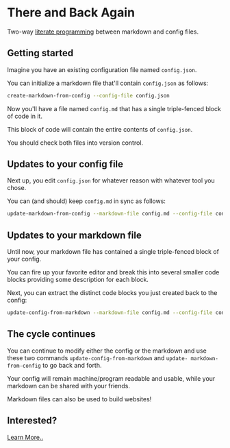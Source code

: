 # There and Back Again

Two-way [literate programming][literate] between markdown and config files.

[literate]: https://en.wikipedia.org/wiki/Literate_programming

## Getting started

Imagine you have an existing configuration file named `config.json`.

You can initialize a markdown file that'll contain `config.json` as
follows:

```sh
create-markdown-from-config --config-file config.json
```

Now you'll have a file named `config.md` that has a single
triple-fenced block of code in it.

This block of code will contain the entire contents of `config.json`.

You should check both files into version control.

## Updates to your config file

Next up, you edit `config.json` for whatever reason with whatever tool
you chose.

You can (and should) keep `config.md` in sync as follows:

```sh
update-markdown-from-config --markdown-file config.md --config-file config.json
```

## Updates to your markdown file

Until now, your markdown file has contained a single triple-fenced
block of your config.

You can fire up your favorite editor and break this into several
smaller code blocks providing some description for each block.

Next, you can extract the distinct code blocks you just created back
to the config:

```sh
update-config-from-markdown --markdown-file config.md --config-file config.json
```

## The cycle continues

You can continue to modify either the config or the markdown and use
these two commands `update-config-from-markdown` and `update-
markdown-from-config` to go back and forth.

Your config will remain machine/program readable and usable, while
your markdown can be shared with your friends.

Markdown files can also be used to build websites!

## Interested?

[Learn More..](./docs/README.md)


